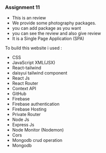 ### Assignment 11
 <ul>
    <li>This is an review</li>
    <li>We provide some photography packages.</li>
    <li>you can add package as you want</li>
    <li>you can see the review and also give review</li>
    <li>It is a Single Page Application (SPA)</li>
    
 </ul>

To build this website i used : 
<ul>
    <li>CSS</li>
    <li>JavaScript XML(JSX)</li>
    <li>React-tailwind</li>
    <li>daisyui tailwind component</li>
    <li>React Js</li>
    <li>React Router</li>
    <li>Context API</li>
    <li> GitHub </li>
    <li>Firebase</li>
    <li>Firebase authentication</li>
    <li>Firebase Hosting </li>
    <li>Private Router</li>
    <li>Node Js</li>
    <li>Express Js</li>
    <li>Node Monitor (Nodemon)</li>
    <li>Cors</li>
    <li>Mongodb crud operation</li>
    <li>Mongodb</li>
</ul>